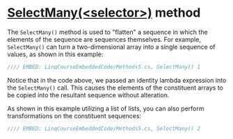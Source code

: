 # [SelectMany(&lt;selector&gt;)](https://msdn.microsoft.com/en-us/library/bb534336%28v=vs.110%29.aspx) method
The `SelectMany()` method is used to "flatten" a sequence in which the elements of the sequence are sequences themselves. For example, `SelectMany()` can turn a two-dimensional array into a single sequence of values, as shown in this example:

```csharp
//// EMBED: LinqCourseEmbeddedCode/Methods5.cs, SelectMany() 1
```

Notice that in the code above, we passed an identity lambda expression into the `SelectMany()` call. This causes the elements of the constituent arrays to be copied into the resultant sequence without alteration.

As shown in this example utilizing a list of lists, you can also perform transformations on the constituent sequences:

```csharp
//// EMBED: LinqCourseEmbeddedCode/Methods5.cs, SelectMany() 2
```

